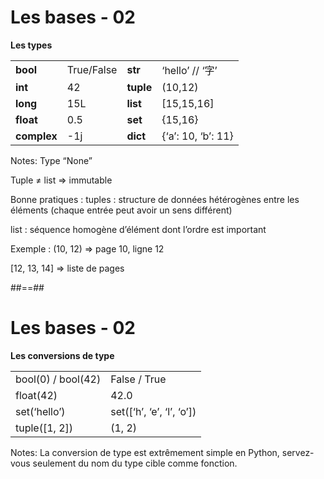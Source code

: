 <!-- .slide: -->

# Les bases - 02

**Les types**

|         |         |         |         |
| ------- | ------- | ------- | ------- |
| **bool** | True/False | **str** | ‘hello’  // ‘字’ |
| **int** | 42 | **tuple** | (10,12) |
| **long** | 15L | **list** | [15,15,16] |
| **float** | 0.5 | **set** | {15,16} |
| **complex** | -1j | **dict** | {‘a’: 10, ‘b’: 11} |

Notes:
Type “None”

Tuple ≠ list => immutable

Bonne pratiques : tuples : structure de données hétérogènes entre les éléments (chaque entrée peut avoir un sens différent)

list : séquence homogène d’élément dont l’ordre est important

Exemple : (10, 12) => page 10, ligne 12

[12, 13, 14] => liste de pages

##==##
<!-- .slide: -->

# Les bases - 02

**Les conversions de type**

|         |         |
| ------- | ------- |
| bool(0) / bool(42) | False / True |
| float(42) | 42.0 |
| set(‘hello’) | set([‘h’, ‘e’, ‘l’, ‘o’]) |
| tuple([1, 2]) | (1, 2) |

Notes:
La conversion de type est extrêmement simple en Python, servez-vous seulement du nom du type cible comme fonction.
